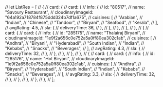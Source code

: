   // let ListRes = [
  //   {
  //     card: {
  //       card: {
  //         info: {
  //           id: "80517",
  //           name: "Savoury Restaurant",
  //           cloudinaryImageId: "64a192a718784f875ddd324b7df1a675",
  //           cuisines: [
  //             "Arabian",
  //             "Indian",
  //             "Chinese",
  //             "Tandoor",
  //             "Biryani",
  //             "Seafood",
  //             "Kerala",
  //           ],
  //           avgRating: 4.5,
  //           sla: {
  //             deliveryTime: 36,
  //           },
  //         },
  //       },
  //     },
  //   },
  //   {
  //     card: {
  //       card: {
  //         info: {
  //           id: "285175",
  //           name: "Thalairaj Biryani",
  //           cloudinaryImageId: "1e9f2a656c0e752a5a0ff80ea302c1ab",
  //           cuisines: [
  //             "Andhra",
  //             "Biryani",
  //             "Hyderabadi",
  //             "South Indian",
  //             "Indian",
  //             "Kebabs",
  //             "Snacks",
  //             "Beverages",
  //           ],
  //           avgRating: 4.3,
  //           sla: {
  //             deliveryTime: 32,
  //           },
  //         },
  //       },
  //     },
  //   },
  //   {
  //     card: {
  //       card: {
  //         info: {
  //           id: "285176",
  //           name: "Hot Biryani",
  //           cloudinaryImageId: "1e9f2a656c0e752a5a0ff80ea302c1ab",
  //           cuisines: [
  //             "Andhra",
  //             "Biryani",
  //             "Hyderabadi",
  //             "South Indian",
  //             "Indian",
  //             "Kebabs",
  //             "Snacks",
  //             "Beverages",
  //           ],
  //           avgRating: 3.3,
  //           sla: {
  //             deliveryTime: 32,
  //           },
  //         },
  //       },
  //     },
  //   },
  // ];